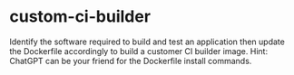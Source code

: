 # custom-ci-builder
Identify the software required to build and test an application then update the Dockerfile accordingly to build a customer CI builder image. Hint: ChatGPT can be your friend for the Dockerfile install commands.
